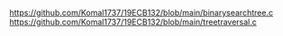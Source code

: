 https://github.com/Komal1737/19ECB132/blob/main/binarysearchtree.c
https://github.com/Komal1737/19ECB132/blob/main/treetraversal.c
